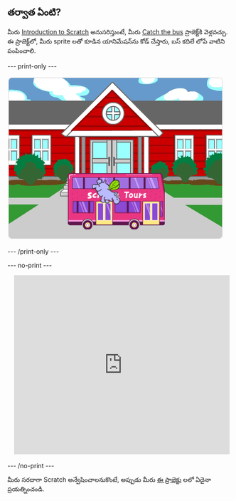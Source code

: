 ## తర్వాత ఏంటి?

మీరు [Introduction to Scratch](https://projects.raspberrypi.org/en/pathways/scratch-intro) అనుసరిస్తుంటే, మీరు [Catch the bus](https://projects.raspberrypi.org/en/projects/catch-the-bus) ప్రాజెక్ట్‌కి వెళ్లవచ్చు. ఈ ప్రాజెక్ట్‌లో, మీరు sprite లతో కూడిన యానిమేషన్‌ను కోడ్ చేస్తారు, బస్‌ కదిలే లోపే వాటిని పంపించాలి.

--- print-only ---

!['Catch the bus' ప్రాజెక్ట్.](images/scratch-tour-bus.png)

--- /print-only ---

--- no-print ---

<div class="scratch-preview" style="margin-left: 15px;">
  <iframe allowtransparency="true" width="485" height="402" src="https://scratch.mit.edu/projects/embed/486719199/?autostart=false" frameborder="0"></iframe>
</div>

--- /no-print ---

మీరు సరదాగా Scratch అన్వేషించాలనుకొంటే, అప్పుడు మీరు [ఈ ప్రాజెక్టు](https://projects.raspberrypi.org/en/projects?software%5B%5D=scratch&curriculum%5B%5D=%201) లలో ఏదైనా ప్రయత్నించండి.
